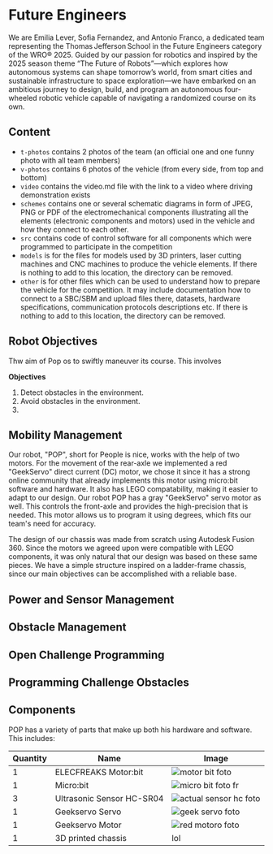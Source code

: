 Future Engineers
====

We are Emilia Lever, Sofia Fernandez, and Antonio Franco, a dedicated team representing the Thomas Jefferson School in the Future Engineers category of the WRO® 2025. Guided by our passion for robotics and inspired by the 2025 season theme “The Future of Robots”—which explores how autonomous systems can shape tomorrow’s world, from smart cities and sustainable infrastructure to space exploration—we have embarked on an ambitious journey to design, build, and program an autonomous four-wheeled robotic vehicle capable of navigating a randomized course on its own.

## Content

* `t-photos` contains 2 photos of the team (an official one and one funny photo with all team members)
* `v-photos` contains 6 photos of the vehicle (from every side, from top and bottom)
* `video` contains the video.md file with the link to a video where driving demonstration exists
* `schemes` contains one or several schematic diagrams in form of JPEG, PNG or PDF of the electromechanical components illustrating all the elements (electronic components and motors) used in the vehicle and how they connect to each other.
* `src` contains code of control software for all components which were programmed to participate in the competition
* `models` is for the files for models used by 3D printers, laser cutting machines and CNC machines to produce the vehicle elements. If there is nothing to add to this location, the directory can be removed.
* `other` is for other files which can be used to understand how to prepare the vehicle for the competition. It may include documentation how to connect to a SBC/SBM and upload files there, datasets, hardware specifications, communication protocols descriptions etc. If there is nothing to add to this location, the directory can be removed.


## Robot Objectives

Thw aim of Pop os to swiftly maneuver its course. This involves 

**Objectives**
1. Detect obstacles in the environment.
2. Avoid obstacles in the environment.
3. 


## Mobility Management

Our robot, "POP", short for People is nice, works with the help of two motors. For the movement of the rear-axle we implemented a red "GeekServo" direct current (DC) motor, we chose it since it has a strong online community that already implements this motor using micro:bit software and hardware. It also has LEGO compatability, making it easier to adapt to our design. Our robot POP has a gray "GeekServo" servo motor as well. This controls the front-axle and provides the high-precision that is needed. This motor allows us to program it using degrees, which fits our team's need for accuracy.

The design of our chassis was made from scratch using Autodesk Fusion 360. Since the motors we agreed upon were compatible with LEGO components, it was only natural that our design was based on these same pieces. We have a simple structure inspired on a ladder-frame chassis, since our main objectives can be accomplished with a reliable base.



## Power and Sensor Management
## Obstacle Management
## Open Challenge Programming
## Programming Challenge Obstacles
## Components 

POP has a variety of parts that make up both his hardware and software. This includes: 

| Quantity | Name | Image | 
|----------|------|-------|
| 1 | ELECFREAKS Motor:bit | ![motor bit foto](https://github.com/user-attachments/assets/73b395f8-b8a7-4a2f-8406-f71f2b36c786)|
| 1 | Micro:bit | ![micro bit foto fr ](https://github.com/user-attachments/assets/63ed836f-7a6b-4cb8-be16-7a6c6e5b936f)|
| 3 | Ultrasonic Sensor HC-SR04 | ![actual sensor hc foto](https://github.com/user-attachments/assets/c071d810-4a04-4574-bedc-33bf450cf54f)|
| 1 | Geekservo Servo |![geek servo foto ](https://github.com/user-attachments/assets/1e684391-a7db-41d3-aa21-46279865f448)|
| 1 | Geekservo Motor | ![red motoro foto ](https://github.com/user-attachments/assets/4c64a7d7-cd24-4a07-8d68-9547b2d9988b)| 
| 1 | 3D printed chassis | lol |









